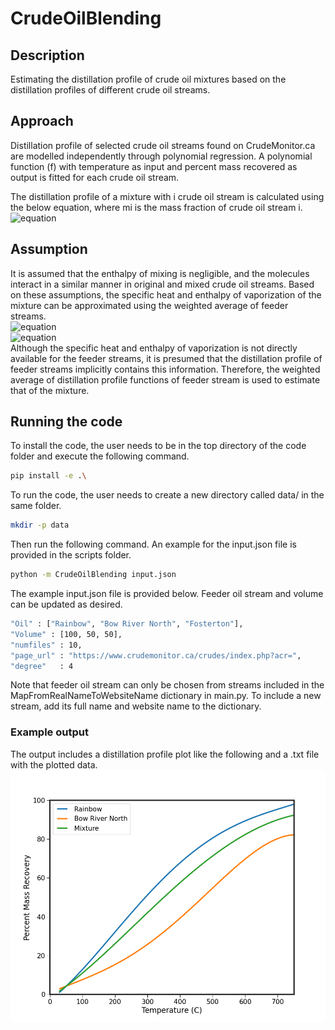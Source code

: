 # CrudeOilBlending

## Description
Estimating the distillation profile of crude oil mixtures based on the distillation profiles of different crude oil streams. 

## Approach
Distillation profile of selected crude oil streams found on CrudeMonitor.ca are modelled independently through polynomial regression. A polynomial function (f) with temperature as input and percent mass recovered as output is fitted for each crude oil stream. 

The distillation profile of a mixture with i crude oil stream is calculated using the below equation, where mi is the mass fraction of crude oil stream i. <br />
![equation](https://latex.codecogs.com/svg.image?\bg{white}\textit{f}_{mix}&space;=&space;\sum&space;\textit{m}_{i}\textit{f}_{i})

## Assumption
It is assumed that the enthalpy of mixing is negligible, and the molecules interact in a similar manner in original and mixed crude oil streams. Based on these assumptions, the specific heat and enthalpy of vaporization of the mixture can be approximated using the weighted average of feeder streams. <br />
![equation](https://latex.codecogs.com/svg.image?\bg{white}\textit{C}_{p,&space;mix}&space;=&space;\textit{m}_{i}\textit{C}_{p,&space;i}) <br />
![equation](https://latex.codecogs.com/svg.image?\bg{white}\Delta&space;\textsl{H}_{vap,&space;mix}&space;=\sum&space;&space;\textit{m}_{i}\Delta&space;\textsl{H}_{vap,&space;i}) <br />
Although the specific heat and enthalpy of vaporization is not directly available for the feeder streams, it is presumed that the distillation profile of feeder streams implicitly contains this information. Therefore, the weighted average of distillation profile functions of feeder stream is used to estimate that of the mixture. 

## Running the code 
To install the code, the user needs to be in the top directory of the code folder and execute the following command. 
```bash
pip install -e .\
```
To run the code, the user needs to create a new directory called data/ in the same folder. 
```bash
mkdir -p data
```
Then run the following command. An example for the input.json file is provided in the scripts folder. 
```bash
python -m CrudeOilBlending input.json
```
The example input.json file is provided below. Feeder oil stream and volume can be updated as desired. 
```bash
"Oil" : ["Rainbow", "Bow River North", "Fosterton"],
"Volume" : [100, 50, 50],
"numfiles" : 10,
"page_url" : "https://www.crudemonitor.ca/crudes/index.php?acr=",
"degree"   : 4
```
Note that feeder oil stream can only be chosen from streams included in the MapFromRealNameToWebsiteName dictionary in main.py. To include a new stream, add its full name and website name to the dictionary. 

### Example output
The output includes a distillation profile plot like the following and a .txt file with the plotted data. 
![mixture_profile](/scripts/Rainbow_Bow%20River%20North.png)